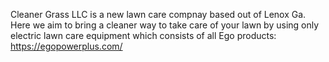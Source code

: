 Cleaner Grass LLC is a new lawn care compnay based out of Lenox Ga. Here we aim to bring a cleaner way to take care of your lawn by using only electric lawn care equipment which consists of all Ego products: https://egopowerplus.com/
